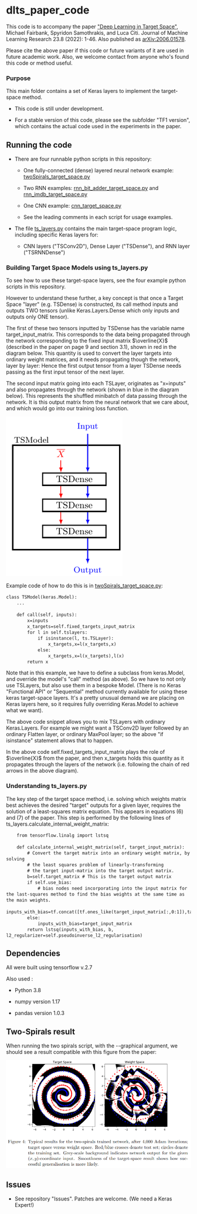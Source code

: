 # dlts_paper_code


This code is to accompany the paper ["Deep Learning in Target Space"](https://jmlr.org/papers/v23/20-040.html), Michael Fairbank, Spyridon Samothrakis, and Luca Citi. Journal of Machine Learning Research 23.8 (2022): 1-46.   Also published as [arXiv:2006.01578](https://arxiv.org/abs/2006.01578).

Please cite the above paper if this code or future variants of it are used in future academic work.  Also, we welcome contact from anyone who's found this code or method useful.

### Purpose

This main folder contains a set of Keras layers to implement the target-space method.

- This code is still under development.

- For a stable version of this code, please see the subfolder "TF1 version", which contains the actual code used in the experiments in the paper.


## Running the code

- There are four runnable python scripts in this repository:

    - One fully-connected (dense) layered neural network example: [twoSpirals_target_space.py](./twoSpirals_target_space.py)
        
    - Two RNN examples: [rnn_bit_adder_target_space.py](./rnn_bit_adder_target_space.py) and [rnn_imdb_target_space.py](./rnn_imdb_target_space.py)
        
    - One CNN example: [cnn_target_space.py](./cnn_target_space.py)

    - See the leading comments in each script for usage examples.

- The file [ts_layers.py](./ts_layers.py) contains the main target-space program logic, including specific Keras layers for: 

    - CNN layers ("TSConv2D"), Dense Layer ("TSDense"), and RNN layer ("TSRNNDense")


### Building Target Space Models using ts_layers.py

To see how to use these target-space layers, see the four example python scripts in this repository.

However to understand these further, a key concept is that once a Target Space "layer" (e.g. TSDense) is constructed,  its call method inputs and outputs TWO tensors (unlike Keras.Layers.Dense which only inputs and outputs only ONE tensor).  

The first of these two tensors inputted by TSDense has the variable name target_input_matrix.  This corresponds to the data being propagated through the network corresponding to the fixed input matrix $\overline{X}$ (described in the paper on page 9 and section 3.1), shown in red in the diagram below.  This quantity is used to convert the layer targets into ordinary weight matrices, and it needs propagating though the network, layer by layer: Hence the first output tensor from a layer TSDense needs passing as the first input tensor of the next layer. 

The second input matrix going into each TSLayer, originates as "x=inputs" and also propagates through the network (shown in blue in the diagram below).  This represents the shuffled minibatch of data passing through the network.  It is this output matrix from the neural network that we care about, and which would go into our training loss function.   

![TS-Model image](./tsmodel_3layers.png)

Example code of how to do this is in [twoSpirals_target_space.py](./twoSpirals_target_space.py):

```
class TSModel(keras.Model):
    ...
    
    def call(self, inputs):
        x=inputs
        x_targets=self.fixed_targets_input_matrix
        for l in self.tslayers:
            if isinstance(l, ts.TSLayer):
                x_targets,x=l(x_targets,x)
            else:
                x_targets,x=l(x_targets),l(x)
        return x
```

Note that in this example, we have to define a subclass from keras.Model, and override the model's "call" method (as above).  So we have to not only use TSLayers, but also use them in a bespoke Model.  (There is no Keras "Functional API" or "Sequential" method currently available for using these keras target-space layers.  It's a pretty unusual demand we are placing on Keras layers here, so it requires fully overriding Keras.Model to achieve what we want).

The above code snippet allows you to mix TSLayers with ordinary Keras.Layers.  For example we might want a TSConv2D layer followed by an ordinary Flatten layer, or ordinary MaxPool layer; so the above "if isinstance" statement allows that to happen.  

In the above code self.fixed_targets_input_matrix plays the role of $\overline{X}$ from the paper, and then x_targets holds this quantity as it propagates through the layers of the network (i.e. following the chain of red arrows in the above diagram).  


### Understanding ts_layers.py

The key step of the target space method, i.e. solving which weights matrix best achieves the desired "target" outputs for a given layer, requires the solution of a least-squares matrix equation.  This appears in equations (6) and (7) of the paper.  This step is performed by the following lines of ts_layers.calculate_internal_weight_matrix:

```
    from tensorflow.linalg import lstsq 

    def calculate_internal_weight_matrix(self, target_input_matrix):
        # Convert the target matrix into an ordinary weight matrix, by solving 
        # the least squares problem of linearly-transforming
        # the target input-matrix into the target output matrix.
        b=self.target_matrix # This is the target output matrix
        if self.use_bias:
            # bias nodes need incorporating into the input matrix for the last-squares method to find the bias weights at the same time as the main weights.
            inputs_with_bias=tf.concat([tf.ones_like(target_input_matrix[:,0:1]),target_input_matrix],axis=1)
        else:
            inputs_with_bias=target_input_matrix  
        return lstsq(inputs_with_bias, b, l2_regularizer=self.pseudoinverse_l2_regularisation)
```

## Dependencies

All were built using tensorflow v.2.7

Also used :

- Python 3.8

- numpy version 1.17 

- pandas version 1.0.3 

## Two-Spirals result

When running the two spirals script, with the --graphical argument, we should see a result compatible with this figure from the paper:

![Two-Spirals image](spirals_image.png)


## Issues

- See repository "Issues".  Patches are welcome. (We need a Keras Expert!)
